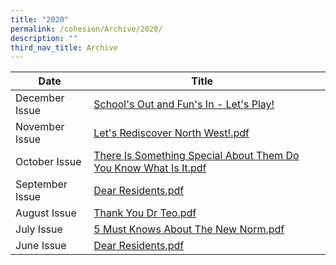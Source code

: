 ```yaml
---
title: "2020"
permalink: /cohesion/Archive/2020/
description: ""
third_nav_title: Archive
---
```

| Date |Title |  |
| -------- | -------- | -------- |
| December Issue       |[School's Out and Fun's In - Let's Play!](https://go.gov.sg/cohesion-dec-2020)
| November Issue       |[Let's Rediscover North      West!.pdf](https://go.gov.sg/cohesion-nov-2020)
| October Issue       |[There Is Something Special About Them Do You Know What Is It.pdf](https://go.gov.sg/oct-cohesion-2020)
| September Issue       |[Dear Residents.pdf](https://go.gov.sg/sep-cohesion-2020)
| August Issue       |[Thank You Dr Teo.pdf](https://go.gov.sg/aug-cohesion-2020)
| July Issue       |[5 Must Knows About The New Norm.pdf](https://go.gov.sg/cohesion-jul-2020)
| June Issue       |[Dear Residents.pdf](https://go.gov.sg/jun-cohesion-2020)